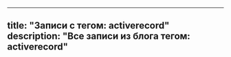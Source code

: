 ---
title: "Записи с тегом: activerecord"
description: "Все записи из блога тегом: activerecord"
----
